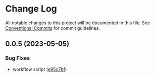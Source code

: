 # Change Log

All notable changes to this project will be documented in this file.
See [Conventional Commits](https://conventionalcommits.org) for commit guidelines.

## 0.0.5 (2023-05-05)


### Bug Fixes

* workflow script ([e95c7bf](https://github.com/danbileee/wev/commit/e95c7bfcc28cc92b1cf66e4a9c8551fd1b09bbd3))
